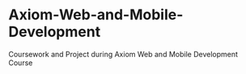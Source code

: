 # Axiom-Web-and-Mobile-Development
Coursework and Project during Axiom Web and Mobile Development Course
